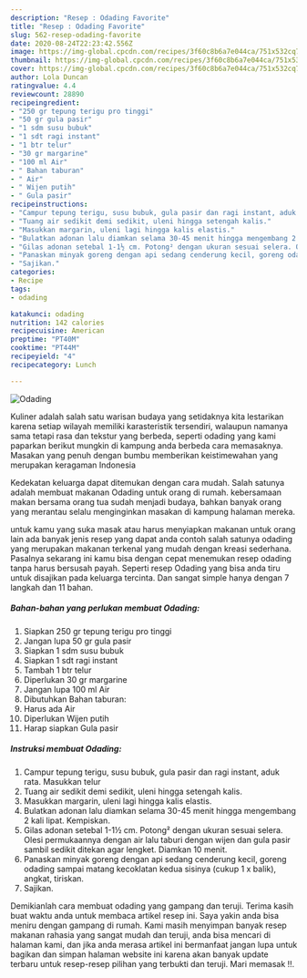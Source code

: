 ```yaml
---
description: "Resep : Odading Favorite"
title: "Resep : Odading Favorite"
slug: 562-resep-odading-favorite
date: 2020-08-24T22:23:42.556Z
image: https://img-global.cpcdn.com/recipes/3f60c8b6a7e044ca/751x532cq70/odading-foto-resep-utama.jpg
thumbnail: https://img-global.cpcdn.com/recipes/3f60c8b6a7e044ca/751x532cq70/odading-foto-resep-utama.jpg
cover: https://img-global.cpcdn.com/recipes/3f60c8b6a7e044ca/751x532cq70/odading-foto-resep-utama.jpg
author: Lola Duncan
ratingvalue: 4.4
reviewcount: 28890
recipeingredient:
- "250 gr tepung terigu pro tinggi"
- "50 gr gula pasir"
- "1 sdm susu bubuk"
- "1 sdt ragi instant"
- "1 btr telur"
- "30 gr margarine"
- "100 ml Air"
- " Bahan taburan"
- " Air"
- " Wijen putih"
- " Gula pasir"
recipeinstructions:
- "Campur tepung terigu, susu bubuk, gula pasir dan ragi instant, aduk rata. Masukkan telur"
- "Tuang air sedikit demi sedikit, uleni hingga setengah kalis."
- "Masukkan margarin, uleni lagi hingga kalis elastis."
- "Bulatkan adonan lalu diamkan selama 30-45 menit hingga mengembang 2 kali lipat. Kempiskan."
- "Gilas adonan setebal 1-1½ cm. Potong² dengan ukuran sesuai selera. Olesi permukaannya dengan air lalu taburi dengan wijen dan gula pasir sambil sedikit ditekan agar lengket. Diamkan 10 menit."
- "Panaskan minyak goreng dengan api sedang cenderung kecil, goreng odading sampai matang kecoklatan kedua sisinya (cukup 1 x balik), angkat, tiriskan."
- "Sajikan."
categories:
- Recipe
tags:
- odading

katakunci: odading 
nutrition: 142 calories
recipecuisine: American
preptime: "PT40M"
cooktime: "PT44M"
recipeyield: "4"
recipecategory: Lunch

---
```



![Odading](https://img-global.cpcdn.com/recipes/3f60c8b6a7e044ca/751x532cq70/odading-foto-resep-utama.jpg)

Kuliner adalah salah satu warisan budaya yang setidaknya kita lestarikan karena setiap wilayah memiliki karasteristik tersendiri, walaupun namanya sama tetapi rasa dan tekstur yang berbeda, seperti odading yang kami paparkan berikut mungkin di kampung anda berbeda cara memasaknya. Masakan yang penuh dengan bumbu memberikan keistimewahan yang merupakan keragaman Indonesia



Kedekatan keluarga dapat ditemukan dengan cara mudah. Salah satunya adalah membuat makanan Odading untuk orang di rumah. kebersamaan makan bersama orang tua sudah menjadi budaya, bahkan banyak orang yang merantau selalu menginginkan masakan di kampung halaman mereka.

untuk kamu yang suka masak atau harus menyiapkan makanan untuk orang lain ada banyak jenis resep yang dapat anda contoh salah satunya odading yang merupakan makanan terkenal yang mudah dengan kreasi sederhana. Pasalnya sekarang ini kamu bisa dengan cepat menemukan resep odading tanpa harus bersusah payah.
Seperti resep Odading yang bisa anda tiru untuk disajikan pada keluarga tercinta. Dan sangat simple hanya dengan 7 langkah dan 11 bahan.


<!--inarticleads1-->

##### Bahan-bahan yang perlukan membuat Odading:

1. Siapkan 250 gr tepung terigu pro tinggi
1. Jangan lupa 50 gr gula pasir
1. Siapkan 1 sdm susu bubuk
1. Siapkan 1 sdt ragi instant
1. Tambah 1 btr telur
1. Diperlukan 30 gr margarine
1. Jangan lupa 100 ml Air
1. Dibutuhkan  Bahan taburan:
1. Harus ada  Air
1. Diperlukan  Wijen putih
1. Harap siapkan  Gula pasir




<!--inarticleads2-->

##### Instruksi membuat  Odading:

1. Campur tepung terigu, susu bubuk, gula pasir dan ragi instant, aduk rata. Masukkan telur
1. Tuang air sedikit demi sedikit, uleni hingga setengah kalis.
1. Masukkan margarin, uleni lagi hingga kalis elastis.
1. Bulatkan adonan lalu diamkan selama 30-45 menit hingga mengembang 2 kali lipat. Kempiskan.
1. Gilas adonan setebal 1-1½ cm. Potong² dengan ukuran sesuai selera. Olesi permukaannya dengan air lalu taburi dengan wijen dan gula pasir sambil sedikit ditekan agar lengket. Diamkan 10 menit.
1. Panaskan minyak goreng dengan api sedang cenderung kecil, goreng odading sampai matang kecoklatan kedua sisinya (cukup 1 x balik), angkat, tiriskan.
1. Sajikan.




Demikianlah cara membuat odading yang gampang dan teruji. Terima kasih buat waktu anda untuk membaca artikel resep ini. Saya yakin anda bisa meniru dengan gampang di rumah. Kami masih menyimpan banyak resep makanan rahasia yang sangat mudah dan teruji, anda bisa mencari di halaman kami, dan jika anda merasa artikel ini bermanfaat jangan lupa untuk bagikan dan simpan halaman website ini karena akan banyak update terbaru untuk resep-resep pilihan yang terbukti dan teruji. Mari memasak !!. 
